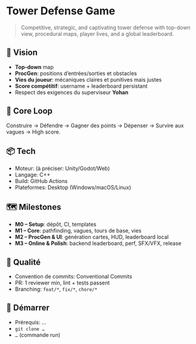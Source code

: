 # Tower Defense Game

> Competitive, strategic, and captivating tower defense with top-down view, procedural maps, player lives, and a global leaderboard.

## 🎯 Vision
- **Top-down** map
- **ProcGen**: positions d’entrées/sorties et obstacles
- **Vies du joueur**: mécaniques claires et punitives mais justes
- **Score compétitif**: username + leaderboard persistant
- Respect des exigences du superviseur **Yohan**

## 🧩 Core Loop
Construire → Défendre → Gagner des points → Dépenser → Survire aux vagues → High score.

## 📦 Tech
- Moteur: (à préciser: Unity/Godot/Web)
- Langage: C++
- Build: GitHub Actions
- Plateformes: Desktop (Windows/macOS/Linux)

## 🗺️ Milestones
- **M0 – Setup**: dépôt, CI, templates
- **M1 – Core**: pathfinding, vagues, tours de base, vies
- **M2 – ProcGen & UI**: génération cartes, HUD, leaderboard local
- **M3 – Online & Polish**: backend leaderboard, perf, SFX/VFX, release

## 🧪 Qualité
- Convention de commits: Conventional Commits
- PR: 1 reviewer min, lint + tests passent
- Branching: `feat/*`, `fix/*`, `chore/*`

## 🏁 Démarrer
- Prérequis: …
- `git clone …`
- `…` (commande run)
